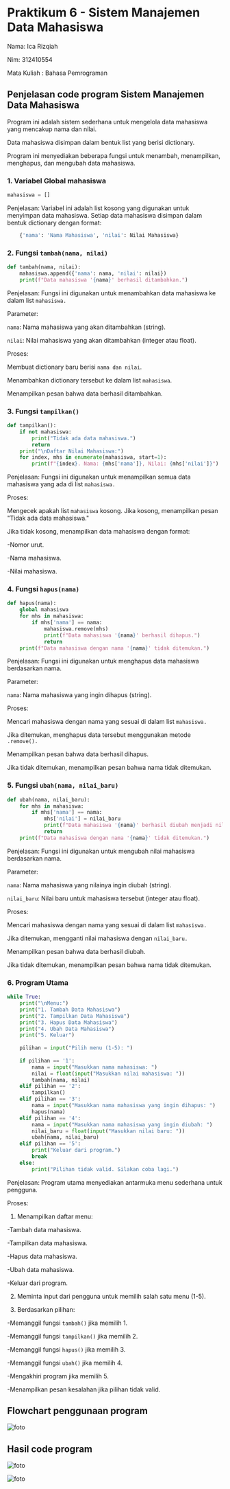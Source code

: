 # Praktikum 6 - Sistem Manajemen Data Mahasiswa
Nama: Ica Rizqiah

Nim: 312410554

Mata Kuliah : Bahasa Pemrograman

## Penjelasan code program Sistem Manajemen Data Mahasiswa

Program ini adalah sistem sederhana untuk mengelola data mahasiswa yang mencakup nama dan nilai.

Data mahasiswa disimpan dalam bentuk list yang berisi dictionary.

Program ini menyediakan beberapa fungsi untuk menambah, menampilkan, menghapus, dan mengubah data mahasiswa.

### 1. Variabel Global mahasiswa


```python
mahasiswa = []
```

Penjelasan: Variabel ini adalah list kosong yang digunakan untuk menyimpan data mahasiswa. Setiap data mahasiswa disimpan dalam bentuk dictionary dengan format:

```python
    {'nama': 'Nama Mahasiswa', 'nilai': Nilai Mahasiswa}
```

### 2. Fungsi `tambah(nama, nilai)`

```python
def tambah(nama, nilai):
    mahasiswa.append({'nama': nama, 'nilai': nilai})
    print(f"Data mahasiswa '{nama}' berhasil ditambahkan.")
```

Penjelasan: Fungsi ini digunakan untuk menambahkan data mahasiswa ke dalam list `mahasiswa.`

Parameter:

`nama`: Nama mahasiswa yang akan ditambahkan (string).

`nilai`: Nilai mahasiswa yang akan ditambahkan (integer atau float).

Proses:

Membuat dictionary baru berisi `nama dan nilai`.

Menambahkan dictionary tersebut ke dalam list `mahasiswa`.

Menampilkan pesan bahwa data berhasil ditambahkan.

### 3. Fungsi `tampilkan()`

```python
def tampilkan():
    if not mahasiswa:
        print("Tidak ada data mahasiswa.")
        return
    print("\nDaftar Nilai Mahasiswa:")
    for index, mhs in enumerate(mahasiswa, start=1):
        print(f"{index}. Nama: {mhs['nama']}, Nilai: {mhs['nilai']}")
```

Penjelasan: Fungsi ini digunakan untuk menampilkan semua data mahasiswa yang ada di list `mahasiswa.`

Proses:

Mengecek apakah list `mahasiswa` kosong. Jika kosong, menampilkan pesan "Tidak ada data mahasiswa."

Jika tidak kosong, menampilkan data mahasiswa dengan format:

-Nomor urut.

-Nama mahasiswa.

-Nilai mahasiswa.

### 4. Fungsi `hapus(nama)`

```python
def hapus(nama):
    global mahasiswa
    for mhs in mahasiswa:
        if mhs['nama'] == nama:
            mahasiswa.remove(mhs)
            print(f"Data mahasiswa '{nama}' berhasil dihapus.")
            return
    print(f"Data mahasiswa dengan nama '{nama}' tidak ditemukan.")
```

Penjelasan: Fungsi ini digunakan untuk menghapus data mahasiswa berdasarkan nama.

Parameter:

`nama`: Nama mahasiswa yang ingin dihapus (string).

Proses:

Mencari mahasiswa dengan nama yang sesuai di dalam list `mahasiswa.`

Jika ditemukan, menghapus data tersebut menggunakan metode `.remove().`

Menampilkan pesan bahwa data berhasil dihapus.

Jika tidak ditemukan, menampilkan pesan bahwa nama tidak ditemukan.

### 5. Fungsi `ubah(nama, nilai_baru)`

```python
def ubah(nama, nilai_baru):
    for mhs in mahasiswa:
        if mhs['nama'] == nama:
            mhs['nilai'] = nilai_baru
            print(f"Data mahasiswa '{nama}' berhasil diubah menjadi nilai {nilai_baru}.")
            return
    print(f"Data mahasiswa dengan nama '{nama}' tidak ditemukan.")
```

Penjelasan: Fungsi ini digunakan untuk mengubah nilai mahasiswa berdasarkan nama.

Parameter:

`nama`: Nama mahasiswa yang nilainya ingin diubah (string).

`nilai_baru`: Nilai baru untuk mahasiswa tersebut (integer atau float).

Proses:

Mencari mahasiswa dengan nama yang sesuai di dalam list `mahasiswa.`

Jika ditemukan, mengganti nilai mahasiswa dengan `nilai_baru.`

Menampilkan pesan bahwa data berhasil diubah.

Jika tidak ditemukan, menampilkan pesan bahwa nama tidak ditemukan.

### 6. Program Utama

```python
while True:
    print("\nMenu:")
    print("1. Tambah Data Mahasiswa")
    print("2. Tampilkan Data Mahasiswa")
    print("3. Hapus Data Mahasiswa")
    print("4. Ubah Data Mahasiswa")
    print("5. Keluar")
    
    pilihan = input("Pilih menu (1-5): ")
    
    if pilihan == '1':
        nama = input("Masukkan nama mahasiswa: ")
        nilai = float(input("Masukkan nilai mahasiswa: "))
        tambah(nama, nilai)
    elif pilihan == '2':
        tampilkan()
    elif pilihan == '3':
        nama = input("Masukkan nama mahasiswa yang ingin dihapus: ")
        hapus(nama)
    elif pilihan == '4':
        nama = input("Masukkan nama mahasiswa yang ingin diubah: ")
        nilai_baru = float(input("Masukkan nilai baru: "))
        ubah(nama, nilai_baru)
    elif pilihan == '5':
        print("Keluar dari program.")
        break
    else:
        print("Pilihan tidak valid. Silakan coba lagi.")
```

Penjelasan: Program utama menyediakan antarmuka menu sederhana untuk pengguna.

Proses:

1. Menampilkan daftar menu:
   
-Tambah data mahasiswa.

-Tampilkan data mahasiswa.

-Hapus data mahasiswa.

-Ubah data mahasiswa.

-Keluar dari program.

2. Meminta input dari pengguna untuk memilih salah satu menu (1-5).
   
3. Berdasarkan pilihan:
 
-Memanggil fungsi `tambah()` jika memilih 1.

-Memanggil fungsi `tampilkan()` jika memilih 2.

-Memanggil fungsi `hapus()` jika memilih 3.

-Memanggil fungsi `ubah()` jika memilih 4.

-Mengakhiri program jika memilih 5.

-Menampilkan pesan kesalahan jika pilihan tidak valid.

## Flowchart penggunaan program

![foto](https://github.com/keeyyaaa/labpy06/blob/4b766e93c50374444586727aa5aa4b4048ac7dd1/labpy%2006%20fc.png)

## Hasil code program

![foto](https://github.com/keeyyaaa/labpy06/blob/d8a0b96f086203096745da5832a5aaf214b2679c/code%20labpy06.png)

![foto](https://github.com/keeyyaaa/labpy06/blob/a54402a77945b88797443cee7b4e02699987fc43/code%20labpy%2006.png)
